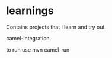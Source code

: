 # learnings

Contains projects that i learn and try out.


camel-integration.


to run use mvn camel-run

